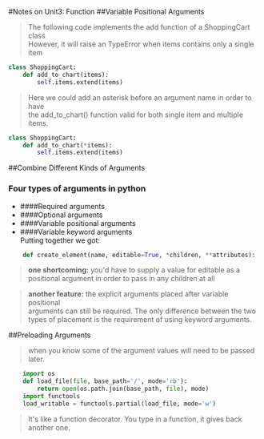 #Notes on Unit3: Function
##Variable Positional Arguments
>The following code implements the add function of a ShoppingCart class  
>However, it will raise an TypeError when items contains only a single item  
  
```python
class ShoppingCart:
    def add_to_chart(items):
        self.items.extend(items)
```
>Here we could add an asterisk before an argument name in order to have  
>the add_to_chart() function valid for both single item and multiple items.
```python
class ShoppingCart:
    def add_to_chart(*items):
        self.items.extend(items)
```
##Combine Different Kinds of Arguments
### Four types of arguments in python
* ####Required arguments
* ####Optional arguments
* ####Variable positional arguments
* ####Variable keyword arguments    
Putting together we got:  
```python
    def create_element(name, editable=True, *children, **attributes):
```  
>**one shortcoming:** you'd have to supply a value for editable as a positional argument in order to pass in any children at all  

>**another feature:** the explicit arguments placed after variable positional  
>arguments can still be required. The only difference between the two types
>of placement is the requirement of using keyword arguments.

##Preloading Arguments
>when you know some of the argument values will need to be passed later.  
```python
    import os
    def load_file(file, base_path='/', mode='rb'):
        return open(os.path.join(base_path, file), mode)
    import functools
    load_writable = functools.partial(load_file, mode='w')
```
>It's like a function decorator. You type in a function, it gives back another one.
